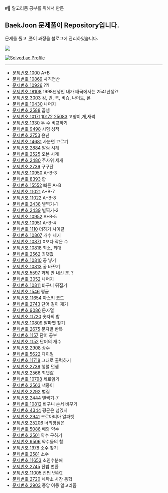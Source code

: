 #🚀 알고리즘 공부를 위해서 만든

## BaekJoon 문제풀이 Repository입니다.

문제를 풀고 ,풀이 과정을 블로그에 관리하였습니다.

<img src="https://img.shields.io/badge/javascript-yellow?style=flat&logo=javascript&logoColor=white"/>

[![Solved.ac Profile](http://mazassumnida.wtf/api/v2/generate_badge?boj=danny1220)](https://solved.ac/danny1220/)

---

- [문제번호 1000](https://hanbyoul0826.tistory.com/11) A+B
- [문제번호 10869](https://hanbyoul0826.tistory.com/20) 사칙연산
- [문제번호 10926](https://hanbyoul0826.tistory.com/23) ??!
- [문제번호 18108](https://hanbyoul0826.tistory.com/24) 1998년생인 내가 태국에서는 2541년생?!
- [문제번호 3003](https://hanbyoul0826.tistory.com/25) 킹, 퀸, 룩, 비숍, 나이트, 폰
- [문제번호 10430](https://hanbyoul0826.tistory.com/30) 나머지
- [문제번호 2588](https://hanbyoul0826.tistory.com/31) 곱셈
- [문제번호 10171,10172,25083](https://hanbyoul0826.tistory.com/36) 고양이,개,새싹
- [문제번호 1330](https://hanbyoul0826.tistory.com/38) 두 수 비교하기
- [문제번호 9498](https://hanbyoul0826.tistory.com/43) 시험 성적
- [문제번호 2753](https://hanbyoul0826.tistory.com/46) 윤년
- [문제번호 14681](https://hanbyoul0826.tistory.com/47) 사분면 고르기
- [문제번호 2884](https://hanbyoul0826.tistory.com/48) 알람 시계
- [문제번호 2525](https://hanbyoul0826.tistory.com/51) 오븐 시계
- [문제번호 2480](https://hanbyoul0826.tistory.com/54) 주사위 세개
- [문제번호 2739](https://hanbyoul0826.tistory.com/55) 구구단
- [문제번호 10950](https://hanbyoul0826.tistory.com/58) A+B-3
- [문제번호 8393](https://hanbyoul0826.tistory.com/59) 합
- [문제번호 15552](https://hanbyoul0826.tistory.com/62) 빠른 A+B
- [문제번호 11021](https://hanbyoul0826.tistory.com/63) A+B-7
- [문제번호 11022](https://hanbyoul0826.tistory.com/64) A+B-8
- [문제번호 2438](https://hanbyoul0826.tistory.com/66) 별찍기-1
- [문제번호 2439](https://hanbyoul0826.tistory.com/68) 별찍기-2
- [문제번호 10952](https://hanbyoul0826.tistory.com/70) A+B-5
- [문제번호 10951](https://hanbyoul0826.tistory.com/73) A+B-4
- [문제번호 1110](https://hanbyoul0826.tistory.com/74) 더하기 사이클
- [문제번호 10807](https://hanbyoul0826.tistory.com/76) 개수 세기
- [문제번호 10871](https://hanbyoul0826.tistory.com/79) X보다 작은 수
- [문제번호 10818](https://hanbyoul0826.tistory.com/81) 최소, 최대
- [문제번호 2562](https://hanbyoul0826.tistory.com/82) 최댓값
- [문제번호 10810](https://hanbyoul0826.tistory.com/83) 공 넣기
- [문제번호 10813](https://hanbyoul0826.tistory.com/84) 공 바꾸기
- [문제번호 5597](https://hanbyoul0826.tistory.com/87) 과제 안 내신 분..?
- [문제번호 3052](https://hanbyoul0826.tistory.com/88) 나머지
- [문제번호 10811](https://hanbyoul0826.tistory.com/90) 바구니 뒤집기
- [문제번호 1546](https://hanbyoul0826.tistory.com/91) 평균
- [문제번호 11654](https://hanbyoul0826.tistory.com/93) 아스키 코드
- [문제번호 2743](https://hanbyoul0826.tistory.com/95) 단어 길이 재기
- [문제번호 9086](https://hanbyoul0826.tistory.com/96) 문자열
- [문제번호 11720](https://hanbyoul0826.tistory.com/97) 숫자의 합
- [문제번호 10809](https://hanbyoul0826.tistory.com/98) 알파벳 찾기
- [문제번호 2675](https://hanbyoul0826.tistory.com/99) 문자열 반복
- [문제번호 1157](https://hanbyoul0826.tistory.com/100) 단어 공부
- [문제번호 1152](https://hanbyoul0826.tistory.com/101) 단어의 개수
- [문제번호 2908](https://hanbyoul0826.tistory.com/102) 상수
- [문제번호 5622](https://hanbyoul0826.tistory.com/105) 다이얼
- [문제번호 11718](https://hanbyoul0826.tistory.com/106) 그대로 출력하기
- [문제번호 2738](https://hanbyoul0826.tistory.com/107) 행렬 덧셈
- [문제번호 2566](https://hanbyoul0826.tistory.com/108) 최댓값
- [문제번호 10798](https://hanbyoul0826.tistory.com/110) 세로읽기
- [문제번호 2563](https://hanbyoul0826.tistory.com/111) 색종이
- [문제번호 2292](https://hanbyoul0826.tistory.com/112) 벌집
- [문제번호 2444](https://hanbyoul0826.tistory.com/113) 별찍기-7
- [문제번호 10812](https://hanbyoul0826.tistory.com/115) 바구니 순서 바꾸기
- [문제번호 4344](https://hanbyoul0826.tistory.com/118) 평균은 넘겠지
- [문제번호 2941](https://hanbyoul0826.tistory.com/119) 크로아티아 알파벳
- [문제번호 25206](https://hanbyoul0826.tistory.com/121) 너의평점은
- [문제번호 5086](https://hanbyoul0826.tistory.com/122) 배와 약수
- [문제번호 2501](https://hanbyoul0826.tistory.com/123) 약수 구하기
- [문제번호 9506](https://hanbyoul0826.tistory.com/124) 약수들의 합
- [문제번호 1978](https://hanbyoul0826.tistory.com/125) 소수 찾기
- [문제번호 2581](https://hanbyoul0826.tistory.com/126) 소수
- [문제번호 11653](https://hanbyoul0826.tistory.com/127) 소인수분해
- [문제번호 2745](https://hanbyoul0826.tistory.com/128) 진법 변환
- [문제번호 11005](https://hanbyoul0826.tistory.com/130) 진법 변환2
- [문제번호 2720](https://hanbyoul0826.tistory.com/131) 세탁소 사장 동혁
- [문제번호 2903](https://hanbyoul0826.tistory.com/132) 중앙 이동 알고리즘
